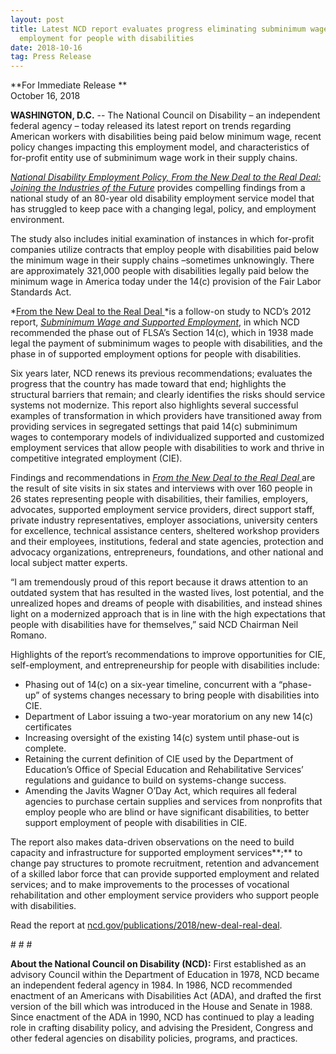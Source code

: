 ```yaml
---
layout: post
title: Latest NCD report evaluates progress eliminating subminimum wage
  employment for people with disabilities
date: 2018-10-16
tag: Press Release
---
```

**For Immediate Release **                                                                         \
October 16, 2018

**WASHINGTON, D.C.** -- The National Council on Disability – an independent federal agency – today released its latest report on trends regarding American workers with disabilities being paid below minimum wage, recent policy changes impacting this employment model, and characteristics of for-profit entity use of subminimum wage work in their supply chains.

*[National Disability Employment Policy, From the New Deal to the Real Deal: Joining the Industries of the Future](https://ncd.gov/publications/2018/new-deal-real-deal)* provides compelling findings from a national study of an 80-year old disability employment service model that has struggled to keep pace with a changing legal, policy, and employment environment.

The study also includes initial examination of instances in which for-profit companies utilize contracts that employ people with disabilities paid below the minimum wage in their supply chains –sometimes unknowingly. There are approximately 321,000 people with disabilities legally paid below the minimum wage in America today under the 14(c) provision of the Fair Labor Standards Act.

*[From the New Deal to the Real Deal ](https://ncd.gov/publications/2018/new-deal-real-deal)*is a follow-on study to NCD’s 2012 report, *[Subminimum Wage and Supported Employment](https://ncd.gov/publications/2012/August232012)*, in which NCD recommended the phase out of FLSA’s Section 14(c), which in 1938 made legal the payment of subminimum wages to people with disabilities, and the phase in of supported employment options for people with disabilities.

Six years later, NCD renews its previous recommendations; evaluates the progress that the country has made toward that end; highlights the structural barriers that remain; and clearly identifies the risks should service systems not modernize. This report also highlights several successful examples of transformation in which providers have transitioned away from providing services in segregated settings that paid 14(c) subminimum wages to contemporary models of individualized supported and customized employment services that allow people with disabilities to work and thrive in competitive integrated employment (CIE).

Findings and recommendations in [*From the New Deal to the Real Deal* ](https://ncd.gov/publications/2018/new-deal-real-deal)are the result of site visits in six states and interviews with over 160 people in 26 states representing people with disabilities, their families, employers, advocates, supported employment service providers, direct support staff, private industry representatives, employer associations, university centers for excellence, technical assistance centers, sheltered workshop providers and their employees, institutions, federal and state agencies, protection and advocacy organizations, entrepreneurs, foundations, and other national and local subject matter experts.

“I am tremendously proud of this report because it draws attention to an outdated system that has resulted in the wasted lives, lost potential, and the unrealized hopes and dreams of people with disabilities, and instead shines light on a modernized approach that is in line with the high expectations that people with disabilities have for themselves,” said NCD Chairman Neil Romano.

Highlights of the report’s recommendations to improve opportunities for CIE, self-employment, and entrepreneurship for people with disabilities include:

* Phasing out of 14(c) on a six-year timeline, concurrent with a “phase-up” of systems changes necessary to bring people with disabilities into CIE.
* Department of Labor issuing a two-year moratorium on any new 14(c) certificates
* Increasing oversight of the existing 14(c) system until phase-out is complete.
* Retaining the current definition of CIE used by the Department of Education’s Office of Special Education and Rehabilitative Services’ regulations and guidance to build on systems-change success.
* Amending the Javits Wagner O’Day Act, which requires all federal agencies to purchase certain supplies and services from nonprofits that employ people who are blind or have significant disabilities, to better support employment of people with disabilities in CIE.

The report also makes data-driven observations on the need to build capacity and infrastructure for supported employment services**;** to change pay structures to promote recruitment, retention and advancement of a skilled labor force that can provide supported employment and related services; and to make improvements to the processes of vocational rehabilitation and other employment service providers who support people with disabilities.

Read the report at [ncd.gov/publications/2018/new-deal-real-deal](https://ncd.gov/publications/2018/new-deal-real-deal).

\# # # 

**About the National Council on Disability (NCD):** First established as an advisory Council within the Department of Education in 1978, NCD became an independent federal agency in 1984. In 1986, NCD recommended enactment of an Americans with Disabilities Act (ADA), and drafted the first version of the bill which was introduced in the House and Senate in 1988. Since enactment of the ADA in 1990, NCD has continued to play a leading role in crafting disability policy, and advising the President, Congress and other federal agencies on disability policies, programs, and practices.